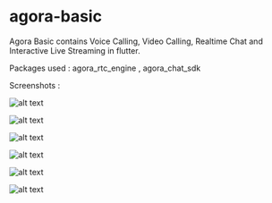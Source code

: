 # agora-basic

Agora Basic contains  Voice Calling, Video Calling, Realtime Chat and Interactive Live Streaming in flutter.

Packages used :
agora_rtc_engine , agora_chat_sdk

Screenshots :

![alt text](https://user-images.githubusercontent.com/53267243/208396448-8f557f5a-a4f6-4d4c-9e1a-6452f73bed0e.png)

![alt text](https://user-images.githubusercontent.com/53267243/208396629-102cb370-fd81-4896-909b-9fe0310c646b.png)

![alt text](https://user-images.githubusercontent.com/53267243/208396693-a588535d-9d85-42ab-8f47-686dccb0d288.png)

![alt text](https://user-images.githubusercontent.com/53267243/208396780-e494b517-845a-4351-bffb-e927464ad8d5.png)

![alt text](https://user-images.githubusercontent.com/53267243/208396866-1ad10bc5-659f-4042-adca-16097a340bfb.png)

![alt text](https://user-images.githubusercontent.com/53267243/208397012-45f01891-59db-4345-9634-8d825d65a511.png)
